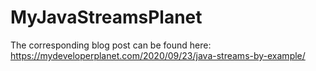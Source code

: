 # MyJavaStreamsPlanet

The corresponding blog post can be found here: https://mydeveloperplanet.com/2020/09/23/java-streams-by-example/
